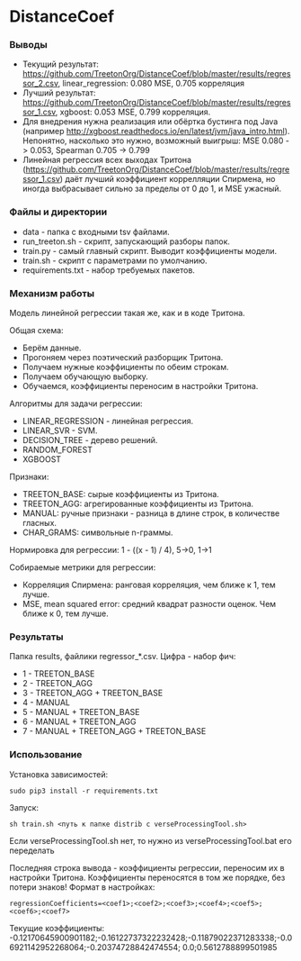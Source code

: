 # DistanceCoef

### Выводы
* Текущий результат: https://github.com/TreetonOrg/DistanceCoef/blob/master/results/regressor_2.csv, linear_regression: 0.080 MSE, 0.705 корреляция
* Лучший результат:  https://github.com/TreetonOrg/DistanceCoef/blob/master/results/regressor_1.csv, xgboost: 0.053 MSE, 0.799 корреляция.
* Для внедрения нужна реализация или обёртка бустинга под Java (например http://xgboost.readthedocs.io/en/latest/jvm/java_intro.html). Непонятно, насколько это нужно, возможный выигрыш: MSE 0.080 -> 0.053, Spearman 0.705 -> 0.799
* Линейная регрессия всех выходах Тритона (https://github.com/TreetonOrg/DistanceCoef/blob/master/results/regressor_1.csv) даёт лучший коэффициент коррелляции Спирмена, но иногда выбрасывает сильно за пределы от 0 до 1, и MSE ужасный.

### Файлы и директории
* data - папка с входными tsv файлами.
* run_treeton.sh - скрипт, запускающий разборы папок.
* train.py - самый главный скрипт. Выводит коэффициенты модели.
* train.sh - скрипт с параметрами по умолчанию.
* requirements.txt - набор требуемых пакетов.

### Механизм работы
Модель линейной регрессии такая же, как и в коде Тритона.

Общая схема:
* Берём данные.
* Прогоняем через поэтический разборщик Тритона.
* Получаем нужные коэффициенты по обеим строкам.
* Получаем обучающую выборку.
* Обучаемся, коэффициенты переносим в настройки Тритона.

Алгоритмы для задачи регрессии:
* LINEAR_REGRESSION - линейная регрессия.
* LINEAR_SVR - SVM.
* DECISION_TREE - дерево решений.
* RANDOM_FOREST
* XGBOOST

Признаки:
* TREETON_BASE: сырые коэффициенты из Тритона.
* TREETON_AGG: агрегированные коэффициенты из Тритона.
* MANUAL: ручные признаки - разница в длине строк, в количестве гласных.
* CHAR_GRAMS: символьные n-граммы.

Нормировка для регрессии: 1 - ((x - 1) / 4), 5->0, 1->1

Собираемые метрики для регрессии:
* Корреляция Спирмена: ранговая корреляция, чем ближе к 1, тем лучше.
* MSE, mean squared error: средний квадрат разности оценок. Чем ближе к 0, тем лучше.

### Результаты
Папка results, файлики regressor_*.csv. Цифра - набор фич:
* 1 - TREETON_BASE
* 2 - TREETON_AGG
* 3 - TREETON_AGG + TREETON_BASE
* 4 - MANUAL
* 5 - MANUAL + TREETON_BASE
* 6 - MANUAL + TREETON_AGG
* 7 - MANUAL + TREETON_AGG + TREETON_BASE

### Использование
Установка зависимостей:
```
sudo pip3 install -r requirements.txt
```

Запуск: 
```
sh train.sh <путь к папке distrib c verseProcessingTool.sh>
```

Если verseProcessingTool.sh нет, то нужно из verseProcessingTool.bat его переделать

Последняя строка вывода - коэффициенты регрессии, переносим их в настройки Тритона.
Коэффициенты переносятся в том же порядке, без потери знаков!
Формат в настройках:
```
regressionCoefficients=<coef1>;<coef2>;<coef3>;<coef4>;<coef5>;<coef6>;<coef7>
```

Текущие коэффициенты:
-0.12170645900901182;-0.16122737322232428;-0.11879022371283338;-0.06921142952268064;-0.20374728842474554; 0.0;0.5612788899501985
